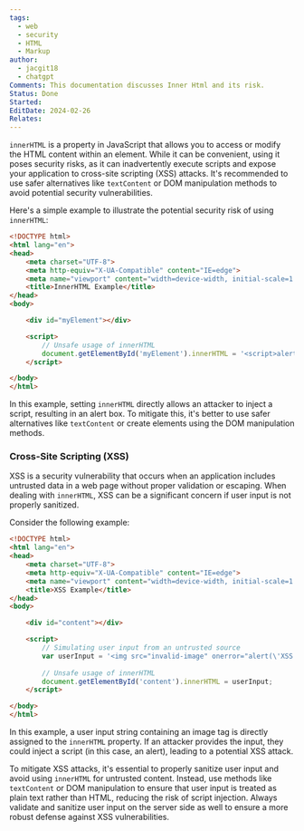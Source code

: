 ```yaml
---
tags:
  - web
  - security
  - HTML
  - Markup
author:
  - jacgit18
  - chatgpt
Comments: This documentation discusses Inner Html and its risk.
Status: Done
Started: 
EditDate: 2024-02-26
Relates:
---
```

`innerHTML` is a property in JavaScript that allows you to access or modify the HTML content within an element. While it can be convenient, using it poses security risks, as it can inadvertently execute scripts and expose your application to cross-site scripting (XSS) attacks. It's recommended to use safer alternatives like `textContent` or DOM manipulation methods to avoid potential security vulnerabilities.

Here's a simple example to illustrate the potential security risk of using `innerHTML`:

```html
<!DOCTYPE html>
<html lang="en">
<head>
    <meta charset="UTF-8">
    <meta http-equiv="X-UA-Compatible" content="IE=edge">
    <meta name="viewport" content="width=device-width, initial-scale=1.0">
    <title>InnerHTML Example</title>
</head>
<body>

    <div id="myElement"></div>

    <script>
        // Unsafe usage of innerHTML
        document.getElementById('myElement').innerHTML = '<script>alert("XSS Attack!");</script>';
    </script>

</body>
</html>
```

In this example, setting `innerHTML` directly allows an attacker to inject a script, resulting in an alert box. To mitigate this, it's better to use safer alternatives like `textContent` or create elements using the DOM manipulation methods.


### Cross-Site Scripting (XSS) 
XSS is a security vulnerability that occurs when an application includes untrusted data in a web page without proper validation or escaping. When dealing with `innerHTML`, XSS can be a significant concern if user input is not properly sanitized.

Consider the following example:

```html
<!DOCTYPE html>
<html lang="en">
<head>
    <meta charset="UTF-8">
    <meta http-equiv="X-UA-Compatible" content="IE=edge">
    <meta name="viewport" content="width=device-width, initial-scale=1.0">
    <title>XSS Example</title>
</head>
<body>

    <div id="content"></div>

    <script>
        // Simulating user input from an untrusted source
        var userInput = '<img src="invalid-image" onerror="alert(\'XSS Attack!\');">';
        
        // Unsafe usage of innerHTML
        document.getElementById('content').innerHTML = userInput;
    </script>

</body>
</html>
```

In this example, a user input string containing an image tag is directly assigned to the `innerHTML` property. If an attacker provides the input, they could inject a script (in this case, an alert), leading to a potential XSS attack.

To mitigate XSS attacks, it's essential to properly sanitize user input and avoid using `innerHTML` for untrusted content. Instead, use methods like `textContent` or DOM manipulation to ensure that user input is treated as plain text rather than HTML, reducing the risk of script injection. Always validate and sanitize user input on the server side as well to ensure a more robust defense against XSS vulnerabilities.